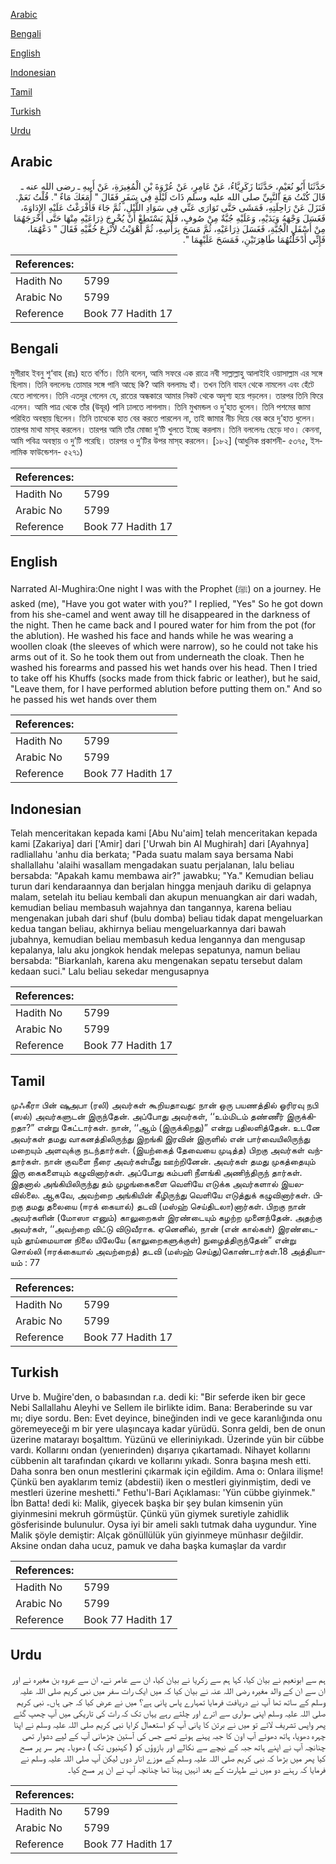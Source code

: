 [Arabic](#arabic)

[Bengali](#bengali)

[English](#english)

[Indonesian](#indonesian)

[Tamil](#tamil)

[Turkish](#turkish)

[Urdu](#urdu)

## Arabic


<div dir="rtl" lang="ar" style={{fontSize:'larger',backgroundColor:'#f8f9fa',padding:20}}>
حَدَّثَنَا أَبُو نُعَيْمٍ، حَدَّثَنَا زَكَرِيَّاءُ، عَنْ عَامِرٍ، عَنْ عُرْوَةَ بْنِ الْمُغِيرَةِ، عَنْ أَبِيهِ ـ رضى الله عنه ـ قَالَ كُنْتُ مَعَ النَّبِيِّ صلى الله عليه وسلم ذَاتَ لَيْلَةٍ فِي سَفَرٍ فَقَالَ ‏"‏ أَمَعَكَ مَاءٌ ‏"‏‏.‏ قُلْتُ نَعَمْ‏.‏ فَنَزَلَ عَنْ رَاحِلَتِهِ، فَمَشَى حَتَّى تَوَارَى عَنِّي فِي سَوَادِ اللَّيْلِ، ثُمَّ جَاءَ فَأَفْرَغْتُ عَلَيْهِ الإِدَاوَةَ، فَغَسَلَ وَجْهَهُ وَيَدَيْهِ، وَعَلَيْهِ جُبَّةٌ مِنْ صُوفٍ، فَلَمْ يَسْتَطِعْ أَنْ يُخْرِجَ ذِرَاعَيْهِ مِنْهَا حَتَّى أَخْرَجَهُمَا مِنْ أَسْفَلِ الْجُبَّةِ، فَغَسَلَ ذِرَاعَيْهِ، ثُمَّ مَسَحَ بِرَأْسِهِ، ثُمَّ أَهْوَيْتُ لأَنْزِعَ خُفَّيْهِ فَقَالَ ‏"‏ دَعْهُمَا، فَإِنِّي أَدْخَلْتُهُمَا طَاهِرَتَيْنِ، فَمَسَحَ عَلَيْهِمَا ‏"‏‏.‏
</div>
<div style={{backgroundColor:'#f8f9fa',padding:20, marginBottom: 10}}><table> <thead> <tr> <th>References:</th> <th></th> </tr> </thead> <tbody><tr><td>Hadith No</td><td>5799</td></tr><tr><td>Arabic No</td><td>5799</td></tr><tr><td>Reference</td><td>Book 77 Hadith 17</td></tr></tbody></table></div>

## Bengali


<div dir="ltr" lang="bn" style={{fontSize:'larger',backgroundColor:'#f8f9fa',padding:20}}>
মুগীরাহ ইবনু শু‘বাহ (রাঃ) হতে বর্ণিত। তিনি বলেন, আমি সফরে এক রাত্রে নবী সাল্লাল্লাহু আলাইহি ওয়াসাল্লাম এর সঙ্গে ছিলাম। তিনি বললেনঃ তোমার সঙ্গে পানি আছে কি? আমি বললামঃ হাঁ। তখন তিনি বাহন থেকে নামলেন এবং হেঁটে যেতে লাগলেন। তিনি এতদূর গেলেন যে, রাতের অন্ধকারে আমার নিকট থেকে অদৃশ্য হয়ে পড়লেন। তারপর তিনি ফিরে এলেন। আমি পাত্র থেকে তাঁর (উযূর) পানি ঢালতে লাগলাম। তিনি মুখমন্ডল ও দু’হাত ধুলেন। তিনি পশমের জামা পরিহিত অবস্থায় ছিলেন। তিনি তাত্থেকে হাত বের করতে পারলেন না, তাই জামার নীচ দিয়ে বের করে দু’হাত ধুলেন। তারপর মাথা মাস্‌হ করলেন। তারপর আমি তাঁর মোজা দু’টি খুলতে ইচ্ছে করলাম। তিনি বললেনঃ ছেড়ে দাও। কেননা, আমি পবিত্র অবস্থায় ও দু’টি পরেছি। তারপর ও দু’টির উপর মাস্‌হ করলেন। [১৮২] (আধুনিক প্রকাশনী- ৫৩৭৫, ইসলামিক ফাউন্ডেশন- ৫২৭১)
</div>
<div style={{backgroundColor:'#f8f9fa',padding:20, marginBottom: 10}}><table> <thead> <tr> <th>References:</th> <th></th> </tr> </thead> <tbody><tr><td>Hadith No</td><td>5799</td></tr><tr><td>Arabic No</td><td>5799</td></tr><tr><td>Reference</td><td>Book 77 Hadith 17</td></tr></tbody></table></div>

## English


<div dir="ltr" lang="en" style={{fontSize:'larger',backgroundColor:'#f8f9fa',padding:20}}>
Narrated Al-Mughira:One night I was with the Prophet (ﷺ) on a journey. He asked (me), "Have you got water with you?" I replied, "Yes" So he got down from his she-camel and went away till he disappeared in the darkness of the night. Then he came back and I poured water for him from the pot (for the ablution). He washed his face and hands while he was wearing a woollen cloak (the sleeves of which were narrow), so he could not take his arms out of it. So he took them out from underneath the cloak. Then he washed his forearms and passed his wet hands over his head. Then I tried to take off his Khuffs (socks made from thick fabric or leather), but he said, "Leave them, for I have performed ablution before putting them on." And so he passed his wet hands over them
</div>
<div style={{backgroundColor:'#f8f9fa',padding:20, marginBottom: 10}}><table> <thead> <tr> <th>References:</th> <th></th> </tr> </thead> <tbody><tr><td>Hadith No</td><td>5799</td></tr><tr><td>Arabic No</td><td>5799</td></tr><tr><td>Reference</td><td>Book 77 Hadith 17</td></tr></tbody></table></div>

## Indonesian


<div dir="ltr" lang="id" style={{fontSize:'larger',backgroundColor:'#f8f9fa',padding:20}}>
Telah menceritakan kepada kami [Abu Nu'aim] telah menceritakan kepada kami [Zakariya] dari ['Amir] dari ['Urwah bin Al Mughirah] dari [Ayahnya] radliallahu 'anhu dia berkata; "Pada suatu malam saya bersama Nabi shallallahu 'alaihi wasallam mengadakan suatu perjalanan, lalu beliau bersabda: "Apakah kamu membawa air?" jawabku; "Ya." Kemudian beliau turun dari kendaraannya dan berjalan hingga menjauh dariku di gelapnya malam, setelah itu beliau kembali dan akupun menuangkan air dari wadah, kemudian beliau membasuh wajahnya dan tangannya, karena beliau mengenakan jubah dari shuf (bulu domba) beliau tidak dapat mengeluarkan kedua tangan beliau, akhirnya beliau mengeluarkannya dari bawah jubahnya, kemudian beliau membasuh kedua lengannya dan mengusap kepalanya, lalu aku jongkok hendak melepas sepatunya, namun beliau bersabda: "Biarkanlah, karena aku mengenakan sepatu tersebut dalam kedaan suci." Lalu beliau sekedar mengusapnya
</div>
<div style={{backgroundColor:'#f8f9fa',padding:20, marginBottom: 10}}><table> <thead> <tr> <th>References:</th> <th></th> </tr> </thead> <tbody><tr><td>Hadith No</td><td>5799</td></tr><tr><td>Arabic No</td><td>5799</td></tr><tr><td>Reference</td><td>Book 77 Hadith 17</td></tr></tbody></table></div>

## Tamil


<div dir="ltr" lang="ta" style={{fontSize:'larger',backgroundColor:'#f8f9fa',padding:20}}>
முஃகீரா பின் ஷுஅபா (ரலி) அவர்கள் கூறியதாவது: நான் ஒரு பயணத்தில் ஓரிரவு நபி (ஸல்) அவர்களுடன் இருந்தேன். அப்போது அவர்கள், ‘‘உம்மிடம் தண்ணீர் இருக்கிறதா?” என்று கேட்டார்கள். நான், ‘‘ஆம் (இருக்கிறது)” என்று பதிலளித்தேன். உடனே அவர்கள் தமது வாகனத்திலிருந்து இறங்கி இரவின் இருளில் என் பார்வையிலிருந்து மறையும் அளவுக்கு நடந்தார்கள். (இயற்கைத் தேவையை முடித்த) பிறகு அவர்கள் வந்தார்கள். நான் குவளை நீரை அவர்கள்மீது ஊற்றினேன். அவர்கள் தமது முகத்தையும் இரு கைகளையும் கழுவினார்கள். அப்போது கம்பளி நீளங்கி அணிந்திருந் தார்கள். இதனால் அங்கியிலிருந்து தம் முழங்கைகளை வெளியே எடுக்க அவர்களால் இயலவில்லை. ஆகவே, அவற்றை அங்கியின் கீழிருந்து வெளியே எடுத்துக் கழுவினார்கள். பிறகு தமது தலையை (ஈரக் கையால்) தடவி (மஸ்ஹ் செய்திடலா)னார்கள். பிறகு நான் அவர்களின் (மோஸா எனும்) காலுறைகள் இரண்டையும் கழற்ற முனைந்தேன். அதற்கு அவர்கள், ‘‘அவற்றை விட்டு விடுவீராக. ஏனெனில், நான் (என் கால்கள்) இரண்டையும் தூய்மையான நிலை யிலேயே (காலுறைகளுக்குள்) நுழைத்திருந்தேன்” என்று சொல்லி (ஈரக்கையால் அவற்றைத்) தடவி (மஸ்ஹ் செய்து)கொண்டார்கள்.18 அத்தியாயம் : 77
</div>
<div style={{backgroundColor:'#f8f9fa',padding:20, marginBottom: 10}}><table> <thead> <tr> <th>References:</th> <th></th> </tr> </thead> <tbody><tr><td>Hadith No</td><td>5799</td></tr><tr><td>Arabic No</td><td>5799</td></tr><tr><td>Reference</td><td>Book 77 Hadith 17</td></tr></tbody></table></div>

## Turkish


<div dir="ltr" lang="tr" style={{fontSize:'larger',backgroundColor:'#f8f9fa',padding:20}}>
Urve b. Muğire'den, o babasından r.a. dedi ki: "Bir seferde iken bir gece Nebi Sallallahu Aleyhi ve Sellem ile birlikte idim. Bana: Beraberinde su var mı; diye sordu. Ben: Evet deyince, bineğinden indi ve gece karanlığında onu göremeyeceği m bir yere ulaşıncaya kadar yürüdü. Sonra geldi, ben de onun üzerine matarayı boşalttım. Yüzünü ve elleriniyıkadı. Üzerinde yün bir cübbe vardı. Kollarını ondan (yenıerinden) dışarıya çıkartamadı. Nihayet kollarını cübbenin alt tarafından çıkardı ve kollarını yıkadı. Sonra başına mesh etti. Daha sonra ben onun mestIerini çıkarmak için eğildim. Ama o: Onlara ilişme! Çünkü ben ayaklarım temiz (abdestii) iken o mestIeri giyinmiştim, dedi ve mestleri üzerine meshetti." Fethu'l-Bari Açıklaması: 'Yün cübbe giyinmek." İbn Batta! dedi ki: Malik, giyecek başka bir şey bulan kimsenin yün giyinmesini mekruh görmüştür. Çünkü yün giymek suretiyle zahidlik gösferisinde bulunulur. Oysa iyi bir ameli saklı tutmak daha uygundur. Yine Malik şöyle demiştir: Alçak gönüllülük yün giyinmeye münhasır değildir. Aksine ondan daha ucuz, pamuk ve daha başka kumaşlar da vardır
</div>
<div style={{backgroundColor:'#f8f9fa',padding:20, marginBottom: 10}}><table> <thead> <tr> <th>References:</th> <th></th> </tr> </thead> <tbody><tr><td>Hadith No</td><td>5799</td></tr><tr><td>Arabic No</td><td>5799</td></tr><tr><td>Reference</td><td>Book 77 Hadith 17</td></tr></tbody></table></div>

## Urdu


<div dir="rtl" lang="ur" style={{fontSize:'larger',backgroundColor:'#f8f9fa',padding:20}}>
ہم سے ابونعیم نے بیان کیا، کہا ہم سے زکریا نے بیان کیا، ان سے عامر نے، ان سے عروہ بن مغیرہ نے اور ان سے ان کے والد مغیرہ رضی اللہ عنہ نے بیان کیا کہ میں ایک رات سفر میں نبی کریم صلی اللہ علیہ وسلم کے ساتھ تھا آپ نے دریافت فرمایا تمہارے پاس پانی ہے؟ میں نے عرض کیا کہ جی ہاں۔ نبی کریم صلی اللہ علیہ وسلم اپنی سواری سے اترے اور چلتے رہے یہاں تک کہ رات کی تاریکی میں آپ چھپ گئے پھر واپس تشریف لائے تو میں نے برتن کا پانی آپ کو استعمال کرایا نبی کریم صلی اللہ علیہ وسلم نے اپنا چہرہ دھویا، ہاتھ دھوئے آپ اون کا جبہ پہنے ہوئے تھے جس کی آستین چڑھانی آپ کے لیے دشوار تھی چنانچہ آپ نے اپنے ہاتھ جبہ کے نیچے سے نکالے اور بازوؤں کو ( کہنیوں تک ) دھویا۔ پھر سر پر مسح کیا پھر میں بڑھا کہ نبی کریم صلی اللہ علیہ وسلم کے موزے اتار دوں لیکن آپ صلی اللہ علیہ وسلم نے فرمایا کہ رہنے دو میں نے طہارت کے بعد انہیں پہنا تھا چنانچہ آپ نے ان پر مسح کیا۔
</div>
<div style={{backgroundColor:'#f8f9fa',padding:20, marginBottom: 10}}><table> <thead> <tr> <th>References:</th> <th></th> </tr> </thead> <tbody><tr><td>Hadith No</td><td>5799</td></tr><tr><td>Arabic No</td><td>5799</td></tr><tr><td>Reference</td><td>Book 77 Hadith 17</td></tr></tbody></table></div>